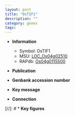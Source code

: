 ```yaml
---
layout: post
title: "OsTIF1"
description: ""
category: genes
tags: 
---
```


* **Information**  
    + Symbol: OsTIF1  
    + MSU: [LOC_Os04g02510](http://rice.uga.edu/cgi-bin/ORF_infopage.cgi?orf=LOC_Os04g02510)  
    + RAPdb: [Os04g0115500](http://rapdb.dna.affrc.go.jp/viewer/gbrowse_details/irgsp1?name=Os04g0115500)  

* **Publication**  

* **Genbank accession number**  

* **Key message**  

* **Connection**  

[//]: # * **Key figures**  


